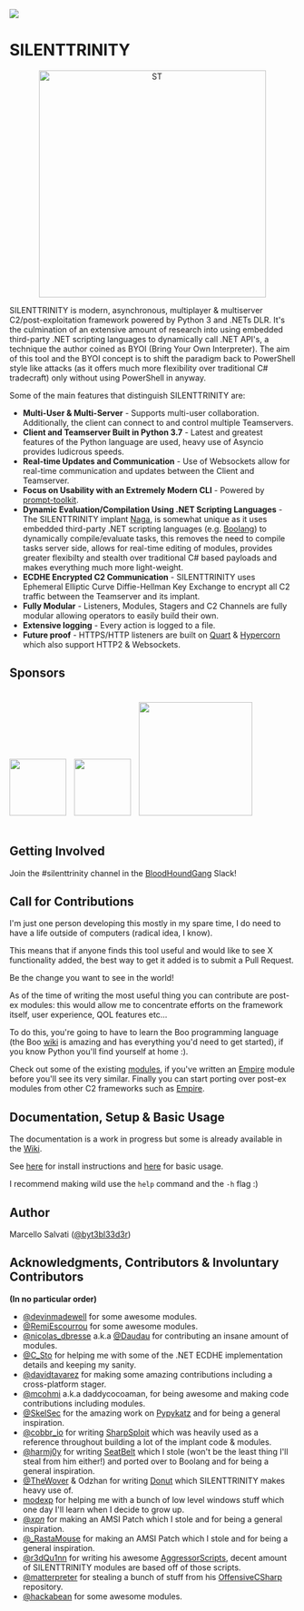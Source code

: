 ![](https://github.com/byt3bl33d3r/SILENTTRINITY/workflows/SILENTTRINITY%20Tests/badge.svg)

# SILENTTRINITY

<p align="center">
  <img src="https://user-images.githubusercontent.com/5151193/45964397-e462e280-bfe2-11e8-88a7-69212e0f0355.png" width=400 height=400 alt="ST"/>
</p>

SILENTTRINITY is modern, asynchronous, multiplayer & multiserver C2/post-exploitation framework powered by Python 3 and .NETs DLR. It's the culmination of an extensive amount of research into using embedded third-party .NET scripting languages to dynamically call .NET API's, a technique the author coined as BYOI (Bring Your Own Interpreter). The aim of this tool and the BYOI concept is to shift the paradigm back to PowerShell style like attacks (as it offers much more flexibility over traditional C# tradecraft) only without using PowerShell in anyway.

Some of the main features that distinguish SILENTTRINITY are:
- **Multi-User & Multi-Server** - Supports multi-user collaboration. Additionally, the client can connect to and control multiple Teamservers.
- **Client and Teamserver Built in Python 3.7** - Latest and greatest features of the Python language are used, heavy use of Asyncio provides ludicrous speeds.
- **Real-time Updates and Communication** - Use of Websockets allow for real-time communication and updates between the Client and Teamserver.
- **Focus on Usability with an Extremely Modern CLI** - Powered by [prompt-toolkit](https://github.com/prompt-toolkit/python-prompt-toolkit).
- **Dynamic Evaluation/Compilation Using .NET Scripting Languages** - The SILENTTRINITY implant [Naga](https://github.com/byt3bl33d3r/Naga), is somewhat unique as it uses embedded third-party .NET scripting languages (e.g. [Boolang](https://github.com/boo-lang/boo)) to dynamically compile/evaluate tasks, this removes the need to compile tasks server side, allows for real-time editing of modules, provides greater flexibilty and stealth over traditional C# based payloads and makes everything much more light-weight.
- **ECDHE Encrypted C2 Communication** - SILENTTRINITY uses Ephemeral Elliptic Curve Diffie-Hellman Key Exchange to encrypt all C2 traffic between the Teamserver and its implant.
- **Fully Modular** - Listeners, Modules, Stagers and C2 Channels are fully modular allowing operators to easily build their own.
- **Extensive logging** - Every action is logged to a file.
- **Future proof** - HTTPS/HTTP listeners are built on [Quart](https://gitlab.com/pgjones/quart) & [Hypercorn](https://gitlab.com/pgjones/hypercorn) which also support HTTP2 & Websockets.

## Sponsors
[<img src="https://www.blackhillsinfosec.com/wp-content/uploads/2016/03/BHIS-logo-L-300x300.png" width="100" height="100"/>](https://www.blackhillsinfosec.com/)
[<img src="https://handbook.volkis.com.au/assets/img/Volkis_Logo_Brandpack.svg" width="100" hspace="10"/>](https://volkis.com.au)
[<img src="https://user-images.githubusercontent.com/5151193/85817125-875e0880-b743-11ea-83e9-764cd55a29c5.png" width="200" vspace="21"/>](https://qomplx.com/blog/cyber/)

## Getting Involved

Join the #silenttrinity channel in the [BloodHoundGang](https://bloodhoundgang.herokuapp.com/) Slack!

## Call for Contributions

I'm just one person developing this mostly in my spare time, I do need to have a life outside of computers (radical idea, I know).

This means that if anyone finds this tool useful and would like to see X functionality added, the best way to get it added is to submit a Pull Request.

Be the change you want to see in the world!

As of the time of writing the most useful thing you can contribute are post-ex modules: this would allow me to concentrate efforts on the framework itself, user experience, QOL features etc...

To do this, you're going to have to learn the Boo programming language (the Boo [wiki](https://github.com/boo-lang/boo/wiki) is amazing and has everything you'd need to get started), if you know Python you'll find yourself at home :).

Check out some of the existing [modules](../master/core/teamserver/modules/boo), if you've written an [Empire](https://github.com/EmpireProject/Empire) module before you'll see its very similar.
Finally you can start porting over post-ex modules from other C2 frameworks such as [Empire](https://github.com/EmpireProject/Empire).

## Documentation, Setup & Basic Usage

The documentation is a work in progress but some is already available in the [Wiki](https://github.com/byt3bl33d3r/SILENTTRINITY/wiki).

See [here](https://github.com/byt3bl33d3r/SILENTTRINITY/wiki/Installation) for install instructions and [here](https://github.com/byt3bl33d3r/SILENTTRINITY/wiki/Basic-Usage) for basic usage.

I recommend making wild use the ```help``` command and the ```-h``` flag :)

## Author

Marcello Salvati ([@byt3bl33d3r](https://twitter.com/byt3bl33d3r))

## Acknowledgments, Contributors & Involuntary Contributors

**(In no particular order)**

- [@devinmadewell](https://github.com/devinmadewell) for some awesome modules.
- [@RemiEscourrou](https://github.com/RemiEscourrou) for some awesome modules.
- [@nicolas_dbresse](https://twitter.com/nicolas_dbresse) a.k.a [@Daudau](https://github.com/Daudau) for contributing an insane amount of modules.
- [@C_Sto](https://twitter.com/C__Sto) for helping me with some of the .NET ECDHE implementation details and keeping my sanity.
- [@davidtavarez](https://twitter.com/davidtavarez) for making some amazing contributions including a cross-platform stager.
- [@mcohmi](https://twitter.com/mcohmi) a.k.a daddycocoaman, for being awesome and making code contributions including modules.
- [@SkelSec](https://twitter.com/SkelSec) for the amazing work on [Pypykatz](https://github.com/skelsec/pypykatz) and for being a general inspiration.
- [@cobbr_io](https://twitter.com/cobbr_io) for writing [SharpSploit](https://github.com/cobbr/SharpSploit) which was heavily used as a reference throughout building a lot of the implant code & modules.
- [@harmj0y](https://twitter.com/harmj0y) for writing [SeatBelt](https://github.com/GhostPack/Seatbelt) which I stole (won't be the least thing I'll steal from him either!) and ported over to Boolang and for being a general inspiration.
- [@TheWover](https://twitter.com/TheRealWover) & Odzhan for writing [Donut](https://github.com/TheWover/donut) which SILENTTRINITY makes heavy use of.
- [modexp](https://modexp.wordpress.com) for helping me with a bunch of low level windows stuff which one day I'll learn when I decide to grow up.
- [@_xpn_](https://twitter.com/_xpn_) for making an AMSI Patch which I stole and for being a general inspiration.
- [@_RastaMouse](https://twitter.com/_RastaMouse) for making an AMSI Patch which I stole and for being a general inspiration.
- [@r3dQu1nn](https://twitter.com/r3dQu1nn) for writing his awesome [AggressorScripts](https://github.com/harleyQu1nn/AggressorScripts), decent amount of SILENTTRINITY modules are based off of those scripts.
- [@matterpreter](https://twitter.com/matterpreter) for stealing a bunch of stuff from his [OffensiveCSharp](https://github.com/matterpreter/OffensiveCSharp) repository.
- [@hackabean](https://github.com/hackabean) for some awesome modules.
